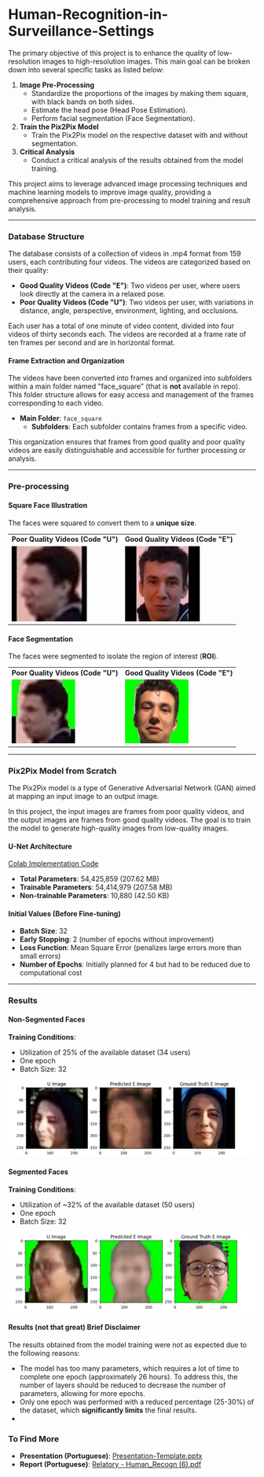 # Human-Recognition-in-Surveillance-Settings

The primary objective of this project is to enhance the quality of low-resolution images to high-resolution images. This main goal can be broken down into several specific tasks as listed below:

1. **Image Pre-Processing**
    - Standardize the proportions of the images by making them square, with black bands on both sides.
    - Estimate the head pose (Head Pose Estimation).
    - Perform facial segmentation (Face Segmentation).
2. **Train the Pix2Pix Model**
    - Train the Pix2Pix model on the respective dataset with and without segmentation.
3. **Critical Analysis**
    - Conduct a critical analysis of the results obtained from the model training.

This project aims to leverage advanced image processing techniques and machine learning models to improve image quality, providing a comprehensive approach from pre-processing to model training and result analysis.

---

### Database Structure

The database consists of a collection of videos in .mp4 format from 159 users, each contributing four videos. The videos are categorized based on their quality:

- **Good Quality Videos (Code "E")**: Two videos per user, where users look directly at the camera in a relaxed pose.
- **Poor Quality Videos (Code "U")**: Two videos per user, with variations in distance, angle, perspective, environment, lighting, and occlusions.

Each user has a total of one minute of video content, divided into four videos of thirty seconds each. The videos are recorded at a frame rate of ten frames per second and are in horizontal format.

#### Frame Extraction and Organization

The videos have been converted into frames and organized into subfolders within a main folder named "face_square" (that is **not** available in repo). This folder structure allows for easy access and management of the frames corresponding to each video.

- **Main Folder**: `face_square`
    - **Subfolders**: Each subfolder contains frames from a specific video.

This organization ensures that frames from good quality and poor quality videos are easily distinguishable and accessible for further processing or analysis.

---

### Pre-processing

#### Square Face Illustration

The faces were squared to convert them to a **unique size**.

<table>
  <tr>
    <td><strong>Poor Quality Videos (Code "U")</strong></td>
    <td><strong>Good Quality Videos (Code "E")</strong></td>
  </tr>
  <tr>
    <td><img src="obtained_images/preprocessing/imgu_square.jpg" alt="Square Face - Poor Quality"></td>
    <td><img src="obtained_images/preprocessing/imge_square.jpg" alt="Square Face - Good Quality"></td>
  </tr>
</table>

#### Face Segmentation

The faces were segmented to isolate the region of interest (**ROI**).

<table>
  <tr>
    <td><strong>Poor Quality Videos (Code "U")</strong></td>
    <td><strong>Good Quality Videos (Code "E")</strong></td>
  </tr>
  <tr>
    <td><img src="obtained_images/preprocessing/imgu_seg.jpg" alt="Segmentation - Poor Quality"></td>
    <td><img src="obtained_images/preprocessing/imge_seg.jpg" alt="Segmentation - Good Quality"></td>
  </tr>
</table>

---

### Pix2Pix Model from Scratch

The Pix2Pix model is a type of Generative Adversarial Network (GAN) aimed at mapping an input image to an output image.

In this project, the input images are frames from poor quality videos, and the output images are frames from good quality videos. The goal is to train the model to generate high-quality images from low-quality images.

#### U-Net Architecture

[Colab Implementation Code](pix2pix_model.ipynb)

- **Total Parameters**: 54,425,859 (207.62 MB)
- **Trainable Parameters**: 54,414,979 (207.58 MB)
- **Non-trainable Parameters**: 10,880 (42.50 KB)

#### Initial Values (Before Fine-tuning)

- **Batch Size**: 32
- **Early Stopping**: 2 (number of epochs without improvement)
- **Loss Function**: Mean Square Error (penalizes large errors more than small errors)
- **Number of Epochs**: Initially planned for 4 but had to be reduced due to computational cost

---

### Results

#### Non-Segmented Faces

**Training Conditions**:
- Utilization of 25% of the available dataset (34 users)
- One epoch
- Batch Size: 32

![Non-Segmented Faces Results](obtained_images/final_results/resultmodel_woutseg.png)

#### Segmented Faces

**Training Conditions**:
- Utilization of ~32% of the available dataset (50 users)
- One epoch
- Batch Size: 32

![Segmented Faces Results](obtained_images/final_results/resultmodel_withseg.png)


#### Results (**not that great**) Brief Disclaimer
The results obtained from the model training were not as expected due to the following reasons:

- The model has too many parameters, which requires a lot of time to complete one epoch (approximately 26 hours). To address this, the number of layers should be reduced to decrease the number of parameters, allowing for more epochs.
- Only one epoch was performed with a reduced percentage (25-30%) of the dataset, which **significantly limits** the final results.
- 
### To Find More

- **Presentation (Portuguese)**: [Presentation-Template.pptx](Presentation-Template.pptx)
- **Report (Portuguese)**: [Relatory - Human_Recogn (6).pdf](Human_Recogn(6).pdf)
